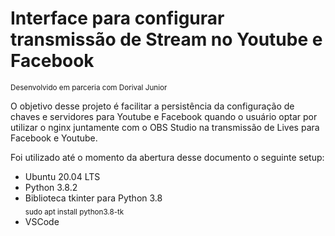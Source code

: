 # Interface para configurar transmissão de Stream no Youtube e Facebook
<sub>Desenvolvido em parceria com Dorival Junior</sub>

O objetivo desse projeto é facilitar a persistência da configuração de chaves e servidores para Youtube e Facebook quando o usuário optar por utilizar o nginx juntamente com o OBS Studio na transmissão de Lives para Facebook e Youtube.

Foi utilizado até o momento da abertura desse documento o seguinte setup:

* Ubuntu 20.04 LTS
* Python 3.8.2
* Biblioteca tkinter para Python 3.8 <br>
<sub>sudo apt install python3.8-tk </sub>
* VSCode
